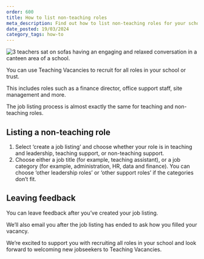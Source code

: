 ```yaml
---
order: 600
title: How to list non-teaching roles
meta_description: Find out how to list non-teaching roles for your school or trust on Teaching Vacancies. Recruit finance directors, business managers and more.
date_posted: 19/03/2024
category_tags: how-to
---
```

![3 teachers sat on sofas having an engaging and relaxed conversation in a canteen area of a school.](/content-assets/jobseeker-guides/write-a-great-teaching-job-application-800x300.jpg)

You can use Teaching Vacancies to recruit for all roles in your school or trust.

This includes roles such as a finance director, office support staff, site management and more.

The job listing process is almost exactly the same for teaching and non-teaching roles.

## Listing a non-teaching role
  1. Select ‘create a job listing’ and choose whether your role is in teaching and leadership, teaching support, or non-teaching support.
  2. Choose either a job title (for example, teaching assistant), or a job category (for example, administration, HR, data and finance). You can choose ‘other leadership roles’ or ‘other support roles’ if the categories don’t fit.

## Leaving feedback
You can leave feedback after you’ve created your job listing.

We’ll also email you after the job listing has ended to ask how you filled your vacancy.

We’re excited to support you with recruiting all roles in your school and look forward to welcoming new jobseekers to Teaching Vacancies.
